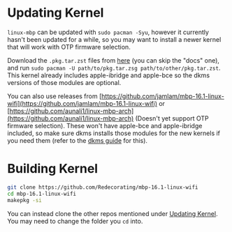 # Updating Kernel

`linux-mbp` can be updated with `sudo pacman -Syu`, however it currently hasn't been updated for a while, so you may want to install a newer kernel that will work with OTP firmware selection.

Download the `.pkg.tar.zst` files from [here](https://github.com/Redecorating/mbp-16.1-linux-wifi/releases/latest) (you can skip the "docs" one), and run `sudo pacman -U path/to/pkg.tar.zsg path/to/other/pkg.tar.zst`. This kernel already includes apple-ibridge and apple-bce so the dkms versions of those modules are optional.

You can also use releases from [https://github.com/jamlam/mbp-16.1-linux-wifi](https://github.com/jamlam/mbp-16.1-linux-wifi) or [https://github.com/aunali1/linux-mbp-arch](https://github.com/aunali1/linux-mbp-arch) (Doesn't yet support OTP firmware selection). These won't have apple-bce and apple-ibridge included, so make sure dkms installs those modules for the new kernels if you need them (refer to the [dkms guide](https://wiki.t2linux.org/guides/dkms/) for this).

# Building Kernel

```sh
git clone https://github.com/Redecorating/mbp-16.1-linux-wifi
cd mbp-16.1-linux-wifi
makepkg -si
```

You can instead clone the other repos mentioned under [Updating Kernel](https://wiki.t2linux.org/distributions/arch/faq/#updating-kernel). You may need to change the folder you `cd` into.
